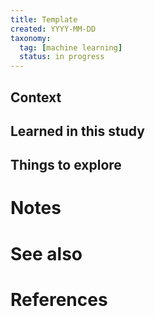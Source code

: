 ```yaml
---
title: Template
created: YYYY-MM-DD
taxonomy:
  tag: [machine learning]
  status: in progress
---
```


## Context

## Learned in this study

## Things to explore

# Notes

# See also

# References
